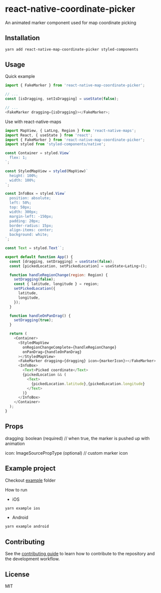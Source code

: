 # react-native-coordinate-picker

An animated marker component used for map coordinate picking

## Installation

```sh
yarn add react-native-map-coordinate-picker styled-components
```

## Usage

Quick example

```js
import { FakeMarker } from 'react-native-map-coordinate-picker';

// ...
const [isDragging, setIsDragging] = useState(false);

// ...
<FakeMarker dragging={isDragging}></FakeMarker>;
```

Use with react-native-maps

```js
import MapView, { LatLng, Region } from 'react-native-maps';
import React, { useState } from 'react';
import { FakeMarker } from 'react-native-map-coordinate-picker';
import styled from 'styled-components/native';

const Container = styled.View`
  flex: 1;
`;

const StyledMapView = styled(MapView)`
  height: 100%;
  width: 100%;
`;

const InfoBox = styled.View`
  position: absolute;
  left: 50%;
  top: 50px;
  width: 300px;
  margin-left: -150px;
  padding: 20px;
  border-radius: 15px;
  align-items: center;
  background: white;
`;

const Text = styled.Text``;

export default function App() {
  const [dragging, setDragging] = useState(false);
  const [pickedLocation, setPickedLocation] = useState<LatLng>();

  function handleRegionChange(region: Region) {
    setDragging(false);
    const { latitude, longitude } = region;
    setPickedLocation({
      latitude,
      longitude,
    });
  }

  function handleOnPanDrag() {
    setDragging(true);
  }

  return (
    <Container>
      <StyledMapView
        onRegionChangeComplete={handleRegionChange}
        onPanDrag={handleOnPanDrag}
      ></StyledMapView>
      <FakeMarker dragging={dragging} icon={markerIcon}></FakeMarker>
      <InfoBox>
        <Text>Picked coordinate</Text>
        {pickedLocation && (
          <Text>
            {pickedLocation.latitude},{pickedLocation.longitude}
          </Text>
        )}
      </InfoBox>
    </Container>
  );
}

```

## Props

dragging: boolean (required) // when true, the marker is pushed up with animation

icon: ImageSourcePropType (optional) // custom marker icon

## Example project

Checkout [example](https://github.com/kruyvanna/react-native-map-coordinate-picker/tree/master/example) folder

How to run

- iOS

```sh
yarn example ios
```

- Android

```sh
yarn example android
```

## Contributing

See the [contributing guide](CONTRIBUTING.md) to learn how to contribute to the repository and the development workflow.

## License

MIT
